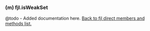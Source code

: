 ### (m) fjl.isWeakSet
@todo - Added documentation here.
[Back to fjl direct members and methods list.](#members-and-methods)
